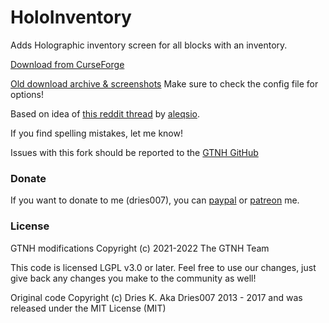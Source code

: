 # HoloInventory

Adds Holographic inventory screen for all blocks with an inventory.

[Download from CurseForge](https://minecraft.curseforge.com/projects/holoinventory)

[Old download archive & screenshots](http://holoinventory.dries007.net/)
Make sure to check the config file for options!

Based on idea of [this reddit thread](http://www.reddit.com/r/Minecraft/comments/1prvo4) by [aleqsio](http://www.reddit.com/user/aleqsio).

If you find spelling mistakes, let me know!

Issues with this fork should be reported to the [GTNH GitHub](https://github.com/GTNewHorizons/GT-New-Horizons-Modpack/issues)

### Donate
If you want to donate to me (dries007), you can [paypal](https://www.paypal.com/cgi-bin/webscr?cmd=_s-xclick&hosted_button_id=M6XDAP29UDX7Q) or [patreon](http://www.patreon.com/dries007) me.

### License

GTNH modifications Copyright (c) 2021-2022 The GTNH Team

This code is licensed LGPL v3.0 or later. Feel free to use our changes, just give back any changes you make to the community as well!

Original code Copyright (c) Dries K. Aka Dries007 2013 - 2017 and was released under the MIT License (MIT)
